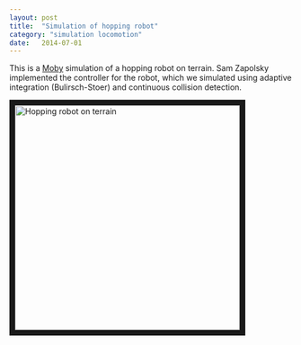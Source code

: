 ```yaml
---
layout: post
title:  "Simulation of hopping robot"
category: "simulation locomotion"
date:   2014-07-01
---
```


<p class="intro"><span class="dropcap">T</span>his is a <a title="Moby" href="http://PositronicsLab.github.io/Moby">Moby</a> simulation of a hopping robot on terrain. Sam Zapolsky implemented the controller for the robot, which we simulated using adaptive integration (Bulirsch-Stoer) and continuous collision detection.</p>

<a href="http://www.youtube.com/watch?feature=player_embedded&v=TPkihY3it8k
" target="_blank"><img src="http://img.youtube.com/vi/TPkihY3it8k/0.jpg" 
alt="Hopping robot on terrain" width="400" border="10" /></a>
